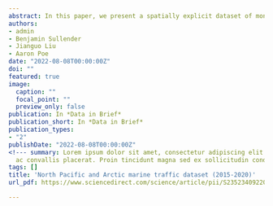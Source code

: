 ```yaml
---
abstract: In this paper, we present a spatially explicit dataset of monthly shipping intensity in the Pacific Arctic region from January 1, 2015 to December 31, 2020. We calculated shipping intensity based on Automatic Identification System (AIS) data, a type of GPS transmitter required by the International Maritime Organization on all ships over 300 gross tonnes on an international voyage, all cargo ships over 500 gross tonnes, and all passenger ships. We used AIS data received by the exactEarth satellite constellation (64 satellites as of 2020), ensuring spatial coverage regardless of national jurisdiction or remoteness. Our analytical approach converted raw AIS input into monthly raster and vector datasets, separated by vessel type. We first filtered raw AIS messages to remove spurious records and GPS errors, then joined remaining vessel positional records with static messages including descriptive attributes. We further categorized these messages into one of four general ship types (cargo; tanker; fishing; and other). For the vector dataset, we spatially intersected AIS messages with a hexagon (hex) grid and calculated the number of unique ships, the number of unique ships per day (summed over each month), and the average and standard deviation of the speed over ground. We calculated these values for each month for all vessels as well as vessels subdivided by ship type and for messages from vessels > 65 feet long and traveling > 10 knots. For the raster dataset, we created a series of spatially explicit daily vessel tracks according to unique voyages and aggregated tracks by ship type and month. We then created a raster grid and calculated the total length, in meters, of all vessel tracks within each raster cell. These monthly datasets provide a critical snapshot of dynamic commercial and natural systems in the Pacific Arctic region. Recent declines in sea ice have lengthened the duration of the shipping season and have expanded the spatial coverage of large vessel routes, from the Aleutian Islands through the Bering Strait and into the southern Chukchi Sea. As vessel traffic has increased, the social and natural systems of these regions have been increasingly exposed to the risks posed by large ships, including oil spills, underwater noise pollution, large cetacean ship-strikes, and discharges of pollutants. This dataset provides scientific researchers, regulatory managers, local community members, maritime industry representatives, and other decision makers with a quantitative means to evaluate the distribution and intensity of shipping across space and through time.
authors:
- admin
- Benjamin Sullender
- Jianguo Liu
- Aaron Poe
date: "2022-08-08T00:00:00Z"
doi: ""
featured: true
image:
  caption: ""
  focal_point: ""
  preview_only: false
publication: In *Data in Brief*
publication_short: In *Data in Brief*
publication_types:
- "2"
publishDate: "2022-08-08T00:00:00Z"
<!--- summary: Lorem ipsum dolor sit amet, consectetur adipiscing elit. Duis posuere tellus
  ac convallis placerat. Proin tincidunt magna sed ex sollicitudin condimentum. --->
tags: []
title: 'North Pacific and Arctic marine traffic dataset (2015-2020)'
url_pdf: https://www.sciencedirect.com/science/article/pii/S2352340922007387

---
```


<!---  {{% callout note %}}
Click the _Cite_ button above to demo the feature to enable visitors to import publication metadata into their reference management software.
{{% /callout %}}

{{% callout note %}}
Create your slides in Markdown - click the _Slides_ button to check out the example.
{{% /callout %}}

Supplementary notes can be added here, including [code, math, and images](https://wowchemy.com/docs/writing-markdown-latex/). --->
